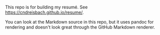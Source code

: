 This repo is for building my resumé. See <https://cndreisbach.github.io/resume/>.

You can look at the Markdown source in this repo, but it uses pandoc for rendering and doesn't look great through the GitHub Markdown renderer.
